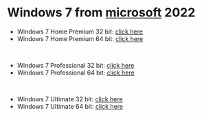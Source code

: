 # Windows 7 from [microsoft](https://web.archive.org/web/20210718031019/https://www.microsoft.com/en-us/software-download/windows7) 2022

- Windows 7 Home Premium 32 bit: [click here](https://web.archive.org/web/20220524034553/https://download.microsoft.com/download/E/D/A/EDA6B508-7663-4E30-86F9-949932F443D0/7601.24214.180801-1700.win7sp1_ldr_escrow_CLIENT_HOMEPREMIUM_x86FRE_en-us.iso)
- Windows 7 Home Premium 64 bit: [click here](https://web.archive.org/web/20220524034549/https://download.microsoft.com/download/E/A/8/EA804D86-C3DF-4719-9966-6A66C9306598/7601.24214.180801-1700.win7sp1_ldr_escrow_CLIENT_HOMEPREMIUM_x64FRE_en-us.iso)
<br>

- Windows 7 Professional 32 bit: [click here](https://web.archive.org/web/20220316005307/https://download.microsoft.com/download/C/0/6/C067D0CD-3785-4727-898E-60DC3120BB14/7601.24214.180801-1700.win7sp1_ldr_escrow_CLIENT_PROFESSIONAL_x86FRE_en-us.iso)
- Windows 7 Professional 64 bit: [click here](https://web.archive.org/web/20220316005430/https://download.microsoft.com/download/0/6/3/06365375-C346-4D65-87C7-EE41F55F736B/7601.24214.180801-1700.win7sp1_ldr_escrow_CLIENT_PROFESSIONAL_x64FRE_en-us.iso)
<br>

- Windows 7 Ultimate 32 bit: [click here](https://web.archive.org/web/20220424144205/https://download.microsoft.com/download/1/E/6/1E6B4803-DD2A-49DF-8468-69C0E6E36218/7601.24214.180801-1700.win7sp1_ldr_escrow_CLIENT_ULTIMATE_x86FRE_en-us.iso)
- Windows 7 Ultimate 64 bit: [click here](https://web.archive.org/web/20220121194127/https://download.microsoft.com/download/5/1/9/5195A765-3A41-4A72-87D8-200D897CBE21/7601.24214.180801-1700.win7sp1_ldr_escrow_CLIENT_ULTIMATE_x64FRE_en-us.iso)
